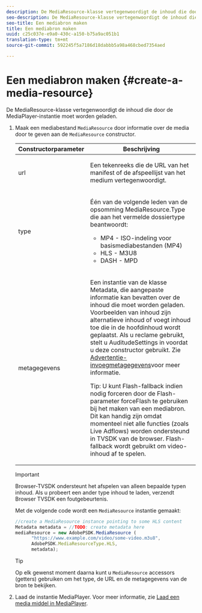 ```yaml
---
description: De MediaResource-klasse vertegenwoordigt de inhoud die door de MediaPlayer-instantie moet worden geladen.
seo-description: De MediaResource-klasse vertegenwoordigt de inhoud die door de MediaPlayer-instantie moet worden geladen.
seo-title: Een mediabron maken
title: Een mediabron maken
uuid: c25c037e-e9a0-430c-a150-b75a9ac051b1
translation-type: tm+mt
source-git-commit: 592245f5a7186d18dabbb5a98a468cbed7354aed

---
```



# Een mediabron maken {#create-a-media-resource}

De MediaResource-klasse vertegenwoordigt de inhoud die door de MediaPlayer-instantie moet worden geladen.

1. Maak een mediabestand `MediaResource` door informatie over de media door te geven aan de `MediaResource` constructor.

   <table id="table_DD0D5D9129D54F73881399B9B4FF546A"> 
    <thead> 
    <tr> 
    <th colname="col1" class="entry"> Constructorparameter </th> 
    <th colname="col2" class="entry"> Beschrijving </th> 
    </tr> 
    </thead>
    <tbody> 
    <tr> 
    <td colname="col1"> <p>url </p> </td> 
    <td colname="col2"> <p>Een tekenreeks die de URL van het manifest of de afspeellijst van het medium vertegenwoordigt. </p> </td> 
    </tr> 
    <tr> 
    <td colname="col1"> <p>type </p> </td> 
    <td colname="col2"> <p>Één van de volgende leden van de <span class="codeph"> opsomming MediaResource.Type </span> die aan het vermelde dossiertype beantwoordt: </p> <p> 
    <ul id="ul_E9689FA06DC94BF4848F16E1F2F01A59"> 
    <li id="li_83A14B96CDC648C6AF6F5FA745343E1F"> <span class="codeph"> MP4 </span> - ISO-indeling voor basismediabestanden (MP4) </li> 
    <li id="li_FCD355151515412D9A78C3815DD09129"> <span class="codeph"> HLS </span> - M3U8 </li> 
    <li id="li_9D3D306D49264830AC6EFB1F49524A3B"> <span class="codeph"> DASH </span> - MPD </li> 
    </ul> </p> <p></p> </td> 
    </tr> 
    <tr> 
    <td colname="col1"> <p>metagegevens </p> </td> 
    <td colname="col2"> <p>Een instantie van de <span class="codeph"> </span> klasse Metadata, die aangepaste informatie kan bevatten over de inhoud die moet worden geladen. Voorbeelden van inhoud zijn alternatieve inhoud of voegt inhoud toe die in de hoofdinhoud wordt geplaatst. Als u reclame gebruikt, stelt u AuditudeSettings in <span class="codeph"> </span> voordat u deze constructor gebruikt. Zie <a href="../../ad-insertion/ad-insertion-metadata/c-psdk-browser-tvsdk-2.4-ad-insertion-metadata.md">Advertentie-invoegmetagegevens</a>voor meer informatie. </p> <p>Tip:  U kunt Flash-fallback indien nodig forceren door de <span class="codeph"> </span> Flash-parameter forceFlash te gebruiken bij het maken van een mediabron. Dit kan handig zijn omdat momenteel niet alle functies (zoals Live Adflows) worden ondersteund in TVSDK van de browser. Flash-fallback wordt gebruikt om video-inhoud af te spelen. </p> </td> 
    </tr> 
    </tbody> 
   </table>

   >[!IMPORTANT]
   >
   >Browser-TVSDK ondersteunt het afspelen van alleen bepaalde typen inhoud. Als u probeert een ander type inhoud te laden, verzendt Browser TVSDK een foutgebeurtenis.

   Met de volgende code wordt een `MediaResource` instantie gemaakt:

   ```js
   //create a MediaResource instance pointing to some HLS content 
   Metadata metadata = //TODO: create metadata here 
   mediaResource = new AdobePSDK.MediaResource ( 
         "https://www.example.com/video/some-video.m3u8", 
         AdobePSDK.MediaResourceType.HLS,  
         metadata);
   ```

   >[!TIP]
   >
   >Op elk gewenst moment daarna kunt u `MediaResource` accessors (getters) gebruiken om het type, de URL en de metagegevens van de bron te bekijken.

1. Laad de instantie MediaPlayer. Voor meer informatie, zie [Laad een media middel in MediaPlayer](../../content-playback-options-browser-tvsdk/mediaplayer-initialize-for-video/t-psdk-browser-tvsdk-2.4-media-resource-load.md).

